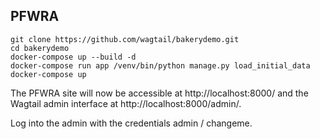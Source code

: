 PFWRA
-----

```
git clone https://github.com/wagtail/bakerydemo.git
cd bakerydemo
docker-compose up --build -d
docker-compose run app /venv/bin/python manage.py load_initial_data
docker-compose up
```

The PFWRA site will now be accessible at http://localhost:8000/ and the Wagtail admin interface at http://localhost:8000/admin/.

Log into the admin with the credentials admin / changeme.